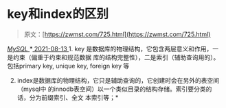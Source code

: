 <!--yml
category: 未分类
date: 0001-01-01 00:00:00
-->

# key和index的区别

> 原文：[https://zwmst.com/725.html](https://zwmst.com/725.html)

   [ *MySQL* ](https://zwmst.com/mysql)*[ <time datetime="2021-08-14T07:58:48+08:00"> 2021-08-13 </time> ](https://zwmst.com/725.html)  1.  key 是数据库的物理结构，它包含两层意义和作用，一是约束（偏重于约束和规范数据 库的结构完整性），二是索引（辅助查询用的）。包括primary key, unique key, foreign key 等

2.  index是数据库的物理结构，它只是辅助查询的，它创建时会在另外的表空间（mysql中 的innodb表空间）以一个类似目录的结构存储。索引要分类的话，分为前缀索引、全文 本索引等；*